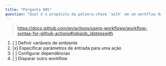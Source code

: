 ```yaml
---
title: "Pergunta 085"
question: "Qual é o propósito da palavra-chave `with` em um workflow do GitHub Actions?"
---
```



> https://docs.github.com/en/actions/using-workflows/workflow-syntax-for-github-actions#jobsjob_idstepswith
1. [ ] Definir variáveis de ambiente  
1. [x] Especificar parâmetros de entrada para uma ação  
1. [ ] Configurar dependências  
1. [ ] Disparar outro workflow  
